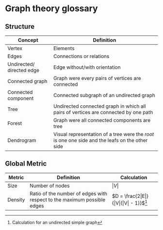 # Graph theory glossary

## Structure

| Concept                   | Definition                                                                                      |
|---------------------------|-------------------------------------------------------------------------------------------------|
| Vertex                    | Elements                                                                                        |
| Edges                     | Connections or relations                                                                        |
| Undirected/ directed edge | Edge without/with orientation                                                                   |
| Connected graph           | Graph were every pairs of vertices are connected                                                |
| Connected component       | Connected subgraph of an undirected graph                                                       |
| Tree                      | Undirected connected graph in which all pairs of vertices are connected by one path             |
| Forest                    | Graph were all connected components are tree                                                    |
| Dendrogram                | Visual representation of a tree were the *root* is one one side and the leafs on the other side |


## Global Metric

| Metric  | Definition                                                              | Calculation |
|---------|-------------------------------------------------------------------------|-------------|
| Size    | Number of nodes                                                         | $\|V\|$       | 
| Density | Ratio of the number of edges with respect to the maximum possible edges | $D = \frac{2\|E\|}{\|V\|(\|V\| - 1)}$[^note1]  | 

[^note1]: Calculation for an undirected simple graph
